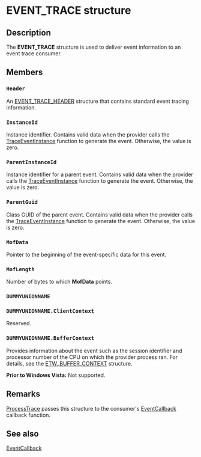 # EVENT_TRACE structure

## Description

The **EVENT_TRACE** structure is used to deliver event information to an event
trace consumer.

## Members

### `Header`

An
[EVENT_TRACE_HEADER](https://learn.microsoft.com/windows/win32/api/evntrace/ns-evntrace-event_trace_header)
structure that contains standard event tracing information.

### `InstanceId`

Instance identifier. Contains valid data when the provider calls the
[TraceEventInstance](https://learn.microsoft.com/windows/win32/api/evntrace/nf-evntrace-traceeventinstance)
function to generate the event. Otherwise, the value is zero.

### `ParentInstanceId`

Instance identifier for a parent event. Contains valid data when the provider
calls the
[TraceEventInstance](https://learn.microsoft.com/windows/win32/api/evntrace/nf-evntrace-traceeventinstance)
function to generate the event. Otherwise, the value is zero.

### `ParentGuid`

Class GUID of the parent event. Contains valid data when the provider calls the
[TraceEventInstance](https://learn.microsoft.com/windows/win32/api/evntrace/nf-evntrace-traceeventinstance)
function to generate the event. Otherwise, the value is zero.

### `MofData`

Pointer to the beginning of the event-specific data for this event.

### `MofLength`

Number of bytes to which **MofData** points.

### `DUMMYUNIONNAME`

### `DUMMYUNIONNAME.ClientContext`

Reserved.

### `DUMMYUNIONNAME.BufferContext`

Provides information about the event such as the session identifier and
processor number of the CPU on which the provider process ran. For details, see
the
[ETW_BUFFER_CONTEXT](https://learn.microsoft.com/windows/win32/api/evntrace/ns-evntrace-etw_buffer_context)
structure.

**Prior to Windows Vista:** Not supported.

## Remarks

[ProcessTrace](https://learn.microsoft.com/windows/win32/api/evntrace/nf-evntrace-processtrace) passes this
structure to the consumer's
[EventCallback](https://learn.microsoft.com/windows/win32/api/evntrace/nc-evntrace-pevent_callback)
callback function.

## See also

[EventCallback](https://learn.microsoft.com/windows/win32/api/evntrace/nc-evntrace-pevent_callback)
